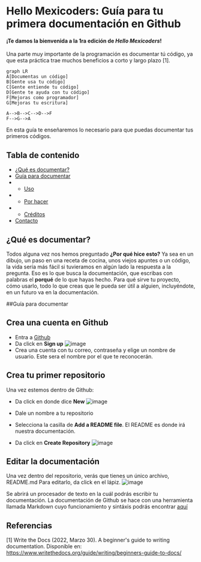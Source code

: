 # Hello Mexicoders: Guía para tu primera documentación en Github

#### ¡Te damos la bienvenida a la 1ra edición de *Hello Mexicoders*!

Una parte muy importante de la programación es documentar tú código, ya que esta práctica trae muchos beneficios a corto y largo plazo [1].

```mermaid
graph LR
A[Documentas un código]
B[Gente usa tu código]
C[Gente entiende tu código]
D[Gente te ayuda con tu código]
F[Mejoras como programador]
G[Mejoras tu escritura]

A-->B-->C-->D-->F
F-->G-->A
```
En esta guía te enseñaremos lo necesario para que puedas documentar tus primeros códigos.


## Tabla de contenido
* [¿Qué es documentar?](#¿que-es-documentar?)
* [Guía para documentar](#guia-para-documentar)
* * [Uso](#uso)
* * [Por hacer](#por-hacer)
* * [Créditos](#Créditos)
* [Contacto](#contacto)

## ¿Qué es documentar?

Todos alguna vez nos hemos preguntado **¿Por qué hice esto?**
Ya sea en un dibujo, un paso en una receta de cocina, unos viejos apuntes o un código, la vida sería más fácil si tuvieramos en algún lado la respuesta a la pregunta. Eso es lo que busca la documentación, que escribas con palabras el **porqué** de lo que hayas hecho. Para qué sirve tu proyecto, cómo usarlo, todo lo que creas que le pueda ser útil a alguien, incluyéndote, en un futuro va en la documentación. 

##Guía para documentar

## Crea una cuenta en Github
- Entra a [Github](https://github.com/) 
- Da click en **Sign up**
![image](https://user-images.githubusercontent.com/86432413/160973419-0276b403-f46a-4ae0-acd6-aa73f4670e0d.png)
- Crea una cuenta con tu correo, contraseña y elige un nombre de usuario. Este sera el nombre por el que te reconocerán.

## Crea tu primer repositorio
Una vez estemos dentro de Github:
- Da click en donde dice **New**
![image](https://user-images.githubusercontent.com/86432413/160973859-3aa46418-95f1-40db-bad1-f549bbdce77a.png)

- Dale un nombre a tu repositorio
- Selecciona la casilla de **Add a README file**. El README es donde irá nuestra documentación.
- Da click en **Create Repository**
![image](https://user-images.githubusercontent.com/86432413/160974331-68a1f789-0d7a-4794-abca-fcab51ba69d7.png)

## Editar la documentación

Una vez dentro del repositorio, verás que tienes un único archivo, README.md
Para editarlo, da click en el lápiz.
![image](https://user-images.githubusercontent.com/86432413/160974643-4c2ec1c4-64f1-4f6b-a31b-2c9ddb3fbfe6.png)

Se abrirá un procesador de texto en la cuál podrás escribir tu documentación.
La documentación de Github se hace con una herramienta llamada Markdown cuyo funcionamiento y sintáxis podrás encontrar [aquí](https://markdown.es/)



## Referencias
[1] Write the Docs (2022, Marzo 30). A beginner's guide to writing documentation. Disponible en: https://www.writethedocs.org/guide/writing/beginners-guide-to-docs/
